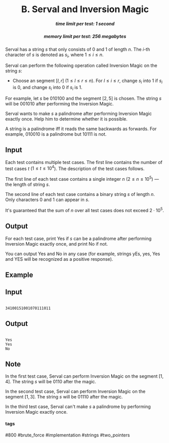 <h1 style='text-align: center;'> B. Serval and Inversion Magic</h1>

<h5 style='text-align: center;'>time limit per test: 1 second</h5>
<h5 style='text-align: center;'>memory limit per test: 256 megabytes</h5>

Serval has a string $s$ that only consists of 0 and 1 of length $n$. The $i$-th character of $s$ is denoted as $s_i$, where $1\leq i\leq n$.

Serval can perform the following operation called Inversion Magic on the string $s$:

* Choose an segment $[l, r]$ ($1\leq l\leq r\leq n$). For $l\leq i\leq r$, change $s_i$ into 1 if $s_i$ is 0, and change $s_i$ into 0 if $s_i$ is 1.

For example, let $s$ be 010100 and the segment $[2,5]$ is chosen. The string $s$ will be 001010 after performing the Inversion Magic.

Serval wants to make $s$ a palindrome after performing Inversion Magic exactly once. Help him to determine whether it is possible.

A string is a palindrome iff it reads the same backwards as forwards. For example, 010010 is a palindrome but 10111 is not.

## Input

Each test contains multiple test cases. The first line contains the number of test cases $t$ ($1\leq t\leq 10^4$). The description of the test cases follows.

The first line of each test case contains a single integer $n$ ($2\leq n\leq 10^5$) — the length of string $s$.

The second line of each test case contains a binary string $s$ of length $n$. Only characters 0 and 1 can appear in $s$.

It's guaranteed that the sum of $n$ over all test cases does not exceed $2\cdot 10^5$.

## Output

For each test case, print Yes if $s$ can be a palindrome after performing Inversion Magic exactly once, and print No if not.

You can output Yes and No in any case (for example, strings yEs, yes, Yes and YES will be recognized as a positive response).

## Example

## Input


```

34100151001070111011
```
## Output


```

Yes
Yes
No

```
## Note

In the first test case, Serval can perform Inversion Magic on the segment $[1,4]$. The string $s$ will be 0110 after the magic.

In the second test case, Serval can perform Inversion Magic on the segment $[1,3]$. The string $s$ will be 01110 after the magic.

In the third test case, Serval can't make $s$ a palindrome by performing Inversion Magic exactly once.



#### tags 

#800 #brute_force #implementation #strings #two_pointers 